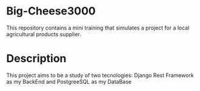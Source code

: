 # Big-Cheese3000
This repository contains a mini training that simulates a project for a local agricultural products supplier.

# Description
This project aims to be a study of two tecnologies: Django Rest Framework as my BackEnd and PostgreeSQL as my DataBase

